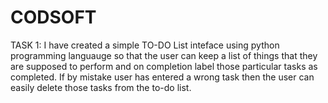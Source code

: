# CODSOFT
TASK 1: I have created a simple TO-DO List inteface using python programming languauge so that the user can keep a list of things that they are supposed to perform and on completion label those particular tasks as completed.
If by mistake user has entered a wrong task then the user can easily delete those tasks from the to-do list.
